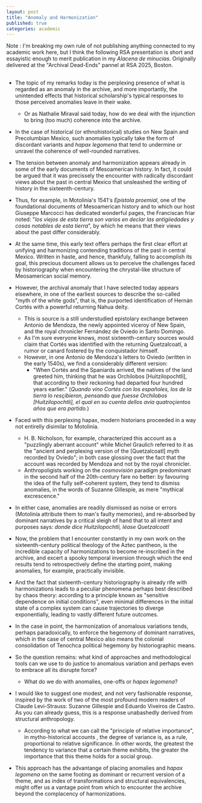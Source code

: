 ```yaml
---
layout: post
title: "Anomaly and Harmonization"
published: true
categories: academic
---
```


Note
:  I'm breaking my own rule of not publishing anything connected to my academic work here, but I think the following RSA presentation is short and essayistic enough to merit publication in my *Alacena de minucias*. Originally delivered at the "Archival Dead-Ends" pannel at RSA 2025, Boston.

##

- The topic of my remarks today is the perplexing presence of what is regarded as an anomaly in the archive, and more importantly, the unintended effects that historical scholarship's typical responses to those perceived anomalies leave in their wake. 
    - Or as Nathalie Miraval said today, how do we deal with the injunction to bring (too much) coherence into the archive.
- In the case of historical (or ethnohistorical) studies on New Spain and Precolumbian Mexico, such anomalies typically take the form of discordant variants and *hapax legomena* that tend to undermine or unravel the coherence of well-rounded narratives.

- The tension between anomaly and harmonization appears already in some of the early documents of Mesoamerican history. In fact, it could be argued that it was precissely the encounter with radically discordant views about the past in central Mexico that unsleashed the writing of history in the sixteenth-century. 
- Thus, for example, in Motolinía's 1541's *Epístola proemial*, one of the foundational documents of Mesoamerican history and to which our host Giuseppe Marcocci has dedicated wonderful pages, the Franciscan friar noted: "*los viejos de esta tierra son varios en declar las antigiiedades y cosas notables de esta tierra*", by which he means that their views about the past differ considerably. 
- At the same time, this early text offers perhaps the first clear effort at unifying and harmonizing contending traditions of the past in central Mexico. Written in haste, and hence, thankfuly, falling to accomplish its goal, this precious document allows us to perceive the challenges faced by historiography when encountering the chrystal-like structure of Meosamerican social memory.

- However, the archival anomaly that I have selected today appears elsewhere, in one of the earliest sources to describe the so-called "myth of the white gods", that is, the purported identification of Hernán Cortés with a powerful returning Nahua deity.
	- This is source is a still understudied epistolary exchange between Antonio de Mendoza, the newly appointed viceroy of New Spain, and the royal chronicler Fernández de Oviedo in Santo Domingo.
	- As I'm sure everyone knows, most sixteenth-century sources would claim that Cortés was identified with the returning Quetzalcoatl, a rumor or canard fostered by the conquistador himself. 
	- However, in one Antonio de Mendoza's letters to Oviedo (written in the early 1540s), we find a considerably different version:
		- "When Cortés and the Spaniards arrived, the natives of the land greeted him, thinking that he was Orchilobos [Huitzilopochtli], that according to their reckoning had departed four hundred years earlier." (*Quando vino Cortés con los españoles, los de la tierra lo  resçibieron, pensando que fuesse Orchilobos [Huitzilopochtli], el qual en su cuenta dellos avia quatroçientos años que era partido.*)

- Faced with this perplexing hapax, modern historians proceeded in a way not entirelly disimilar to Motolinía.  
	- H. B. Nicholson, for example, characterized this account as a "puzzlingly aberrant account" while Michel Graulich referred to it as the "ancient and perplexing version of the
[Quetzalcoatl] myth recorded by Oviedo"; in both case glossing over the fact that the account was recorded by Mendoza and not by the royal chronicler.
	- Anthropoligists working on the *cosmovisión* paradigm predominant in the second half of the 20th-century fare no better: by favouring the idea of the fully self-coherent system, they tend to dismiss anomalies, in the words of Suzanne Gillespie, as mere "mythical excrescence."
- In either case, anomalies are readily dismissed as noise or errors (Motolinía attribute them to man's faulty memories), and re-absorbed by dominant narratives by a critical sleigh of hand that to all intent and purposes says: *donde dice Huitzilopochtli, léase Quetzalcoatl*

- Now, the problem that I encounter constantly in my own work on the sixteenth-century political theology of the Aztec pantheon, is the incredible capacity of harmonizations to become re-inscribed in the archive, and excert a spooky temporal inversion through which the end results tend to retrospectively define the starting point, making anomalies, for example, practically invisible.
- And the fact that sixteenth-century historiography is already rife with harmonizations leads to a peculiar phenomena perhaps best described by chaos theory:  according to a principle known as "sensitive dependence on initial conditions", even minimal differences in the initial state of a complex system can cause trajectories to diverge exponentially, leading to vastly different future outcomes. 
- In the case in point, the harmonization of anomalous variations tends, perhaps paradoxically, to enforce the hegemony of dominant narratives, which in the case of central Mexico also means the colonial consolidation of Tenochca political hegemony by historiographic means.  

- So the question remains: what kind of approaches and methodological tools can we use to do justice to anomalous variation and perhaps even to embrace all its disrupte force? 
    - What do we do with anomalies, one-offs or *hapax legomena*?
- I would like to suggest one modest, and not very fashionable response, inspired by the work of two of the most profound modern readers of Claude Levi-Strauss: Suzanne Gillespie and Eduardo Viveiros de Castro. As you can already guess, this is a response unabashedly derived from structural anthropology. 
    - According to what we can call the "principle of relative importance", in mytho-historical accounts , the degree of variance is, as a rule, proportional to relative significance.
In other words, the greatest the tendency to variance that a certain theme exhibits, the greater the importance that this theme holds for a social group.
- This approach has the advantange of placing anomalies and *hapax legomena* on the same footing as dominant or recurrent version of a theme, and as index of transformations and structural equivalencies, might offer us a vantage point from which to encounter the archive beyond the complacency of harmonizations.


